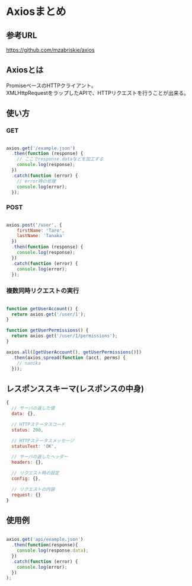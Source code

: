 # Axiosまとめ

## 参考URL
https://github.com/mzabriskie/axios

## Axiosとは
PromiseベースのHTTPクライアント。  
XMLHttpRequestをラップしたAPIで、HTTPリクエストを行うことが出来る。  

## 使い方
### GET

```javascript

axios.get('/example.json')
  .then(function (response) {
    // ここでresponse.dataなどを加工する
    console.log(response);
  })
  .catch(function (error) {
    // error時の処理
    console.log(error);
  });

```

### POST

```javascript

axios.post('/user', {
    firstName: 'Taro',
    lastName: 'Tanaka'
  })
  .then(function (response) {
    console.log(response);
  })
  .catch(function (error) {
    console.log(error);
  });

```

### 複数同時リクエストの実行

```javascript

function getUserAccount() {
  return axios.get('/user/1');
}

function getUserPermissions() {
  return axios.get('/user/1/permissions');
}

axios.all([getUserAccount(), getUserPermissions()])
  .then(axios.spread(function (acct, perms) {
    // nanika
  }));

```

## レスポンススキーマ(レスポンスの中身)

```javascript
{
  // サーバの返した値
  data: {},

  // HTTPステータスコード
  status: 200,

  // HTTPステータスメッセージ
  statusText: 'OK',

  // サーバの返したヘッダー
  headers: {},

  // リクエスト時の設定
  config: {},

  // リクエストの内容
  request: {}
}

```

## 使用例

```javascript

axios.get('api/example.json')
  .then(function(response){
    console.log(response.data);
  })
  .catch(function (error) {
    console.log(error);
  })
);

```
